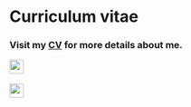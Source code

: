 # Curriculum vitae

### Visit my [CV](https://vetrivel07.github.io/vetrivel-m-cv/) for more details about me.

[<img src="https://img.shields.io/badge/HTML-Vetrivel%20M%20CV-green?logoColor=green" height="25">](https://vetrivel07.github.io/vetrivel-m-cv/) <br><br>
[<img src="https://img.shields.io/badge/PDF-Vetrivel%20M%20CV-green?logoColor=green" height="25">](https://github.com/user-attachments/files/17268520/Vetrivel.M.CV.pdf)



